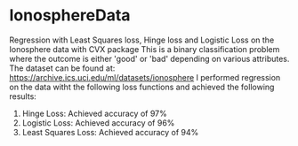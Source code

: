 # IonosphereData
Regression with Least Squares loss, Hinge loss and Logistic Loss on the Ionosphere data with CVX package
This is a binary classification problem where the outcome is either 'good' or 'bad' depending on various attributes.
The dataset can be found at: https://archive.ics.uci.edu/ml/datasets/ionosphere
I performed regression on the data witht the following loss functions and achieved the following results:
1. Hinge Loss:  Achieved accuracy of 97%
2. Logistic Loss: Achieved accuracy of 96%
3. Least Squares Loss:  Achieved accuracy of 94%
